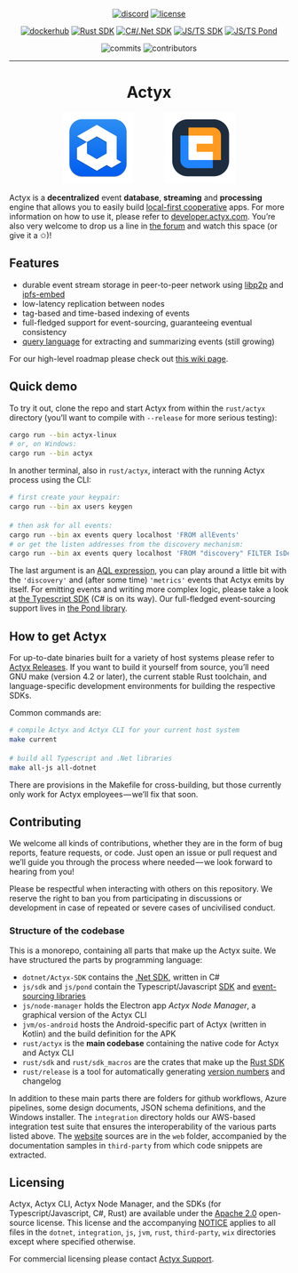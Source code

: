 <div align="center">

[![discord](https://img.shields.io/discord/697349510409617408?style=flat-square)](https://discord.gg/262yJhc)
[![license](https://img.shields.io/crates/l/actyx_sdk?style=flat-square)](#licensing)

[![dockerhub](https://img.shields.io/docker/v/actyx/actyx/latest?label=Actyx%20version&style=flat-square)](https://hub.docker.com/repository/docker/actyx/actyx)
[![Rust SDK](https://img.shields.io/crates/v/actyx_sdk?label=Rust%20SDK&style=flat-square)](https://crates.io/crates/actyx_sdk)
[![C#/.Net SDK](https://img.shields.io/nuget/v/Actyx.Sdk?label=C%23%2F.Net%20SDK&style=flat-square)](https://www.nuget.org/packages/Actyx.Sdk/)
[![JS/TS SDK](https://img.shields.io/npm/v/@actyx/sdk?label=JS%2FTS%20SDK&style=flat-square)](https://www.npmjs.com/package/@actyx/sdk)
[![JS/TS Pond](https://img.shields.io/npm/v/@actyx/pond?label=JS%2FTS%20Pond&style=flat-square)](https://www.npmjs.com/package/@actyx/pond)

![commits](https://img.shields.io/github/commit-activity/m/Actyx/Actyx?style=flat-square)
![contributors](https://img.shields.io/github/contributors/Actyx/Actyx?style=flat-square)

---

# Actyx

<img src="web/Actyx-Icon-Transparent.svg" height="128pt" />    <a href="https://www.local-first-cooperation.org/"><img src="web/lfc-logo.svg" height="128pt" /></a>
</div>

Actyx is a **decentralized** event **database**, **streaming** and **processing** engine that allows you to easily build [local-first cooperative](https://www.local-first-cooperation.org/) apps.
For more information on how to use it, please refer to [developer.actyx.com](https://developer.actyx.com).
You’re also very welcome to drop us a line in [the forum](https://community.actyx.com/) and watch this space (or give it a ✩)!

## Features

- durable event stream storage in peer-to-peer network using [libp2p](https://github.com/libp2p/rust-libp2p) and [ipfs-embed](https://github.com/ipfs-rust/ipfs-embed)
- low-latency replication between nodes
- tag-based and time-based indexing of events
- full-fledged support for event-sourcing, guaranteeing eventual consistency
- [query language](https://developer.actyx.com/docs/reference/aql) for extracting and summarizing events (still growing)

For our high-level roadmap please check out [this wiki page](https://github.com/Actyx/Actyx/wiki/Roadmap).

## Quick demo

To try it out, clone the repo and start Actyx from within the `rust/actyx` directory (you’ll want to compile with `--release` for more serious testing):

```sh
cargo run --bin actyx-linux
# or, on Windows:
cargo run --bin actyx
```

In another terminal, also in `rust/actyx`, interact with the running Actyx process using the CLI:

```sh
# first create your keypair:
cargo run --bin ax users keygen

# then ask for all events:
cargo run --bin ax events query localhost 'FROM allEvents'
# or get the listen addresses from the discovery mechanism:
cargo run --bin ax events query localhost 'FROM "discovery" FILTER IsDefined(_.NewListenAddr) SELECT _.NewListenAddr[1]'
```

The last argument is an [AQL expression](https://developer.actyx.com/docs/reference/aql), you can play around a little bit with the `'discovery'` and (after some time) `'metrics'` events that Actyx emits by itself.
For emitting events and writing more complex logic, please take a look at [the Typescript SDK](js/sdk/README.md) (C# is on its way).
Our full-fledged event-sourcing support lives in [the Pond library](js/pond/README.md).

## How to get Actyx

For up-to-date binaries built for a variety of host systems please refer to [Actyx Releases](https://developer.actyx.com/releases).
If you want to build it yourself from source, you’ll need GNU make (version 4.2 or later), the current stable Rust toolchain, and language-specific development environments for building the respective SDKs.

Common commands are:

```sh
# compile Actyx and Actyx CLI for your current host system
make current

# build all Typescript and .Net libraries
make all-js all-dotnet
```

There are provisions in the Makefile for cross-building, but those currently only work for Actyx employees — we’ll fix that soon.

## Contributing

We welcome all kinds of contributions, whether they are in the form of bug reports, feature requests, or code.
Just open an issue or pull request and we’ll guide you through the process where needed — we look forward to hearing from you!

Please be respectful when interacting with others on this repository.
We reserve the right to ban you from participating in discussions or development in case of repeated or severe cases of uncivilised conduct.

### Structure of the codebase

This is a monorepo, containing all parts that make up the Actyx suite.
We have structured the parts by programming language:

- `dotnet/Actyx-SDK` contains the [.Net SDK](https://www.nuget.org/packages/Actyx.Sdk/), written in C#
- `js/sdk` and `js/pond` contain the Typescript/Javascript [SDK](https://www.npmjs.com/package/@actyx/sdk) and [event-sourcing libraries](https://www.npmjs.com/package/@actyx/pond)
- `js/node-manager` holds the Electron app _Actyx Node Manager_, a graphical version of the Actyx CLI
- `jvm/os-android` hosts the Android-specific part of Actyx (written in Kotlin) and the build definition for the APK
- `rust/actyx` is the **main codebase** containing the native code for Actyx and Actyx CLI
- `rust/sdk` and `rust/sdk_macros` are the crates that make up the [Rust SDK](https://crates.io/crates/actyx_sdk)
- `rust/release` is a tool for automatically generating [version numbers](versions) and changelog

In addition to these main parts there are folders for github workflows, Azure pipelines, some design documents, JSON schema definitions, and the Windows installer.
The `integration` directory holds our AWS-based integration test suite that ensures the interoperability of the various parts listed above.
The [website](https://developer.actyx.com) sources are in the `web` folder, accompanied by the documentation samples in `third-party` from which code snippets are extracted.

## Licensing

Actyx, Actyx CLI, Actyx Node Manager, and the SDKs (for Typescript/Javascript, C#, Rust) are available under the [Apache 2.0](LICENSE.Apache_2.0) open-source license. This license and the accompanying [NOTICE](NOTICE) applies to all files in the `dotnet`, `integration`, `js`, `jvm`, `rust`, `third-party`, `wix` directories except where specified otherwise.

For commercial licensing please contact [Actyx Support](https://www.actyx.com/enterprise).
